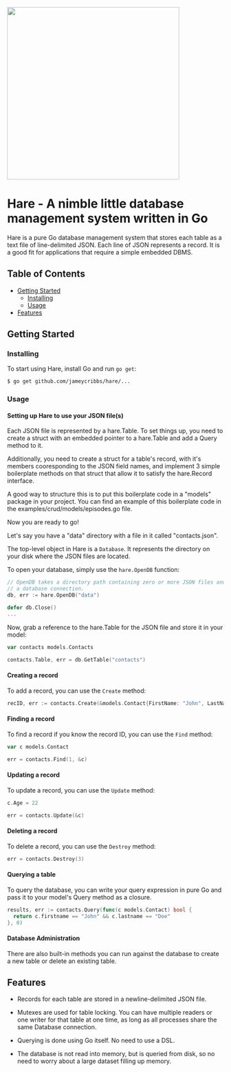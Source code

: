 <img src="https://raw.githubusercontent.com/jameycribbs/hare/master/hare.jpg" width="400" />

Hare - A nimble little database management system written in Go
====

Hare is a pure Go database management system that stores each table as
a text file of line-delimited JSON.  Each line of JSON represents a 
record.  It is a good fit for applications that require a simple embedded DBMS.

## Table of Contents

- [Getting Started](#getting-started)
  - [Installing](#installing)
  - [Usage](#usage)
- [Features](#features)

## Getting Started

### Installing

To start using Hare, install Go and run `go get`:

```sh
$ go get github.com/jameycribbs/hare/...
```


### Usage

#### Setting up Hare to use your JSON file(s)

Each JSON file is represented by a hare.Table.  To set things up, you need to
create a struct with an embedded pointer to a hare.Table and add a Query method
to it.

Additionally, you need to create a struct for a table's record, with
it's members cooresponding to the JSON field names, and implement 3 simple
boilerplate methods on that struct that allow it to satisfy the hare.Record
interface.

A good way to structure this is to put this boilerplate code in a "models"
package in your project.  You can find an example of this boilerplate code in the
examples/crud/models/episodes.go file.

Now you are ready to go!

Let's say you have a "data" directory with a file in it called "contacts.json".

The top-level object in Hare is a `Database`. It represents the directory on
your disk where the JSON files are located.

To open your database, simply use the `hare.OpenDB` function:

```go
// OpenDB takes a directory path containing zero or more JSON files and returns
// a database connection.
db, err := hare.OpenDB("data")

defer db.Close()
...
```

Now, grab a reference to the hare.Table for the JSON file and store it in your
model:

```go
var contacts models.Contacts

contacts.Table, err = db.GetTable("contacts")
```


#### Creating a record

To add a record, you can use the `Create` method:

```go
recID, err := contacts.Create(&models.Contact{FirstName: "John", LastName: "Doe", Phone: "888-888-8888", Age: 21})
```


#### Finding a record

To find a record if you know the record ID, you can use the `Find` method:

```go
var c models.Contact

err = contacts.Find(1, &c)
```


#### Updating a record

To update a record, you can use the `Update` method:

```go
c.Age = 22

err = contacts.Update(&c)
```


#### Deleting a record

To delete a record, you can use the `Destroy` method:

```go
err = contacts.Destroy(3)
```


#### Querying a table

To query the database, you can write your query expression in pure Go and pass
it to your model's Query method as a closure.

```go
results, err := contacts.Query(func(c models.Contact) bool {
  return c.firstname == "John" && c.lastname == "Doe"
}, 0)
```


#### Database Administration

There are also built-in methods you can run against the database
to create a new table or delete an existing table.


## Features

* Records for each table are stored in a newline-delimited JSON file.

* Mutexes are used for table locking.  You can have multiple readers
  or one writer for that table at one time, as long as all processes 
  share the same Database connection.

* Querying is done using Go itself.  No need to use a DSL.

* The database is not read into memory, but is queried from disk, so
  no need to worry about a large dataset filling up memory.
